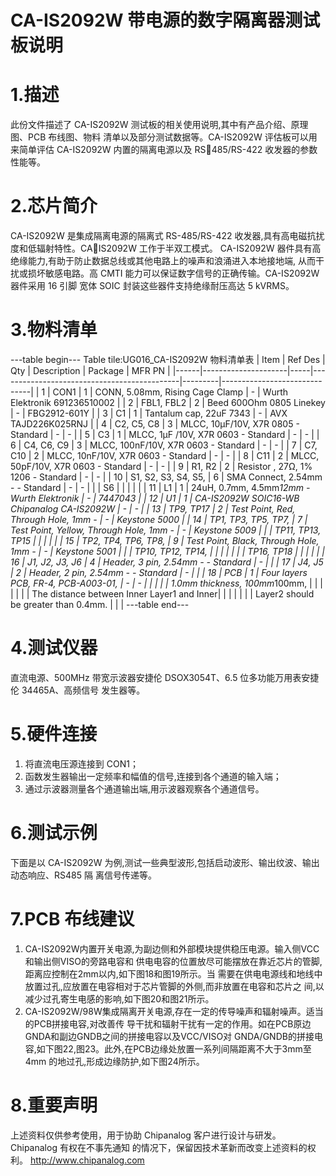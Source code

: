  # CA-IS2092W 带电源的数字隔离器测试板说明


# 1.描述
此份文件描述了 CA-IS2092W 测试板的相关使用说明,其中有产品介绍、原理图、PCB 布线图、物料
清单以及部分测试数据等。CA-IS2092W 评估板可以用来简单评估 CA-IS2092W 内置的隔离电源以及 RS￾485/RS-422 收发器的参数性能等。


# 2.芯片简介
CA-IS2092W 是集成隔离电源的隔离式 RS-485/RS-422 收发器,具有高电磁抗扰度和低辐射特性。CA￾IS2092W 工作于半双工模式。
CA-IS2092W 器件具有高绝缘能力,有助于防止数据总线或其他电路上的噪声和浪涌进入本地接地端,
从而干扰或损坏敏感电路。高 CMTI 能力可以保证数字信号的正确传输。CA-IS2092W 器件采用 16 引脚
宽体 SOIC 封装这些器件支持绝缘耐压高达 5 kVRMS。


# 3.物料清单
---table begin---
Table tile:UG016_CA-IS2092W 物料清单表
| Item | Ref Des             | Qty | Description                                 | Package | MFR PN                       |
|------|---------------------|-----|---------------------------------------------|---------|------------------------------|
| 1    | CON1                | 1   | CONN, 5.08mm, Rising Cage Clamp             | -       | Wurth Elektronik 691236510002 |
| 2    | FBL1, FBL2          | 2   | Beed 600Ohm 0805 Linekey                   | -       | FBG2912-601Y                |
| 3    | C1                  | 1   | Tantalum cap, 22uF 7343                    | -       | AVX TAJD226K025RNJ           |
| 4    | C2, C5, C8          | 3   | MLCC, 10μF/10V, X7R 0805 - Standard        | -       | -                            |
| 5    | C3                  | 1   | MLCC, 1μF /10V, X7R 0603 - Standard        | -       | -                            |
| 6    | C4, C6, C9          | 3   | MLCC, 100nF/10V, X7R 0603 - Standard       | -       | -                            |
| 7    | C7, C10             | 2   | MLCC, 10nF/10V, X7R 0603 - Standard        | -       | -                            |
| 8    | C11                | 2   | MLCC, 50pF/10V, X7R 0603 - Standard        | -       | -                            |
| 9    | R1, R2              | 2   | Resistor , 27Ω, 1% 1206 - Standard         | -       | -                            |
| 10   | S1, S2, S3, S4, S5,  | 6   | SMA Connect, 2.54mm - - Standard           | -       | -                            |
|      | S6                  |     |                                             |         |                              |
| 11   | L1                  | 1   | 24uH, 0.7mm, 4.5mm*12mm - Wurth Elektronik | -       | 7447043                      |
| 12   | U1                  | 1   | CA-IS2092W SOIC16-WB Chipanalog CA-IS2092W | -       | -                            |
| 13   | TP9, TP17           | 2   | Test Point, Red, Through Hole, 1mm -       | -       | Keystone 5000                |
| 14   | TP1, TP3, TP5, TP7,  | 7   | Test Point, Yellow, Through Hole, 1mm -    | -       | Keystone 5009                |
|      | TP11, TP13, TP15    |     |                                             |         |                              |
| 15   | TP2, TP4, TP6, TP8, | 9   | Test Point, Black, Through Hole, 1mm -    | -       | Keystone 5001                |
|      | TP10, TP12, TP14,   |     |                                             |         |                              |
|      | TP16, TP18          |     |                                             |         |                              |
| 16   | J1, J2, J3, J6      | 4   | Header, 3 pin, 2.54mm - - Standard         | -       |                              |
| 17   | J4, J5              | 2   | Header, 2 pin, 2.54mm - - Standard         | -       |                              |
| 18   | PCB                 | 1   | Four layers PCB, FR-4, PCB-A003-01,        | -       | -                            |
|      |                     |     | 1.0mm thickness, 100mm*100mm,              |         |                              |
|      |                     |     | The distance between Inner Layer1 and Inner|         |                              |
|      |                     |     | Layer2 should be greater than 0.4mm.      |         |                              |
---table end---


#  4.测试仪器
直流电源、500MHz 带宽示波器安捷伦 DSOX3054T、6.5 位多功能万用表安捷伦 34465A、高频信号
发生器等。


# 5.硬件连接
1. 将直流电压源连接到 CON1；
2. 函数发生器输出一定频率和幅值的信号,连接到各个通道的输入端；
3. 通过示波器测量各个通道输出端,用示波器观察各个通道信号。


# 6.测试示例
下面是以 CA-IS2092W 为例,测试一些典型波形,包括启动波形、输出纹波、输出动态响应、RS485 隔
离信号传递等。


# 7.PCB 布线建议
1. CA-IS2092W内置开关电源,为副边侧和外部模块提供稳压电源。输入侧VCC和输出侧VISO的旁路电容和
供电电容的位置放尽可能摆放在靠近芯片的管脚,距离应控制在2mm以内,如下图18和图19所示。当
需要在供电电源线和地线中放置过孔,应放置在电容相对于芯片管脚的外侧,而非放置在电容和芯片之
间,以减少过孔寄生电感的影响,如下图20和图21所示。
2. CA-IS2092W/98W集成隔离开关电源,存在一定的传导噪声和辐射噪声。适当的PCB拼接电容,对改善传
导干扰和辐射干扰有一定的作用。如在PCB原边GNDA和副边GNDB之间的拼接电容以及VCC/VISO对
GNDA/GNDB的拼接电容,如下图22,图23。此外,在PCB边缘处放置一系列间隔距离不大于3mm至4mm
的地过孔,形成边缘防护,如下图24所示。


# 8.重要声明
上述资料仅供参考使用，用于协助 Chipanalog 客户进行设计与研发。Chipanalog 有权在不事先通知
的情况下，保留因技术革新而改变上述资料的权利。
 http://www.chipanalog.com
